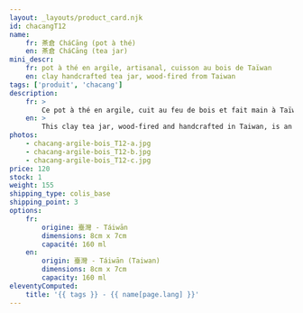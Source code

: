 ```yaml
---
layout: _layouts/product_card.njk
id: chacangT12
name:
    fr: 茶倉 CháCāng (pot à thé) 
    en: 茶倉 CháCāng (tea jar)
mini_descr:
    fr: pot à thé en argile, artisanal, cuisson au bois de Taïwan
    en: clay handcrafted tea jar, wood-fired from Taiwan
tags: ['produit', 'chacang']
description: 
    fr: >
        Ce pot à thé en argile, cuit au feu de bois et fait main à Taïwan, est une pièce authentique pleine de caractère.<!--more--> Ses nuances naturelles et son fini texturé ajoutent une touche d'élégance rustique à votre rituel du thé. Un compagnon unique pour vos moments de sérénité.
    en: >
        This clay tea jar, wood-fired and handcrafted in Taiwan, is an authentic piece full of character.<!--more--> Its natural tones and textured finish add a touch of rustic elegance to your tea ritual. A unique companion for moments of serenity.
photos:
    - chacang-argile-bois_T12-a.jpg
    - chacang-argile-bois_T12-b.jpg
    - chacang-argile-bois_T12-c.jpg
price: 120
stock: 1
weight: 155
shipping_type: colis_base
shipping_point: 3
options:
    fr:
        origine: 臺灣 - Táiwān
        dimensions: 8cm x 7cm
        capacité: 160 ml
    en:
        origin: 臺灣 - Táiwān (Taiwan)
        dimensions: 8cm x 7cm
        capacity: 160 ml
eleventyComputed:
    title: '{{ tags }} - {{ name[page.lang] }}'
---
```

